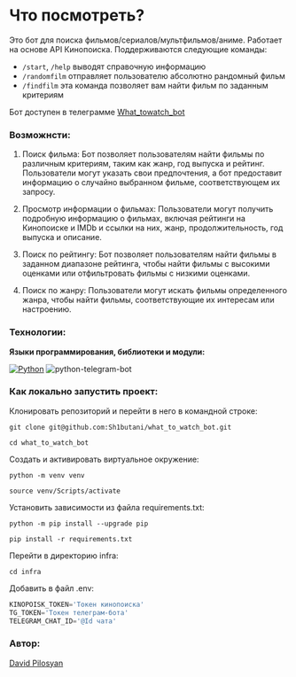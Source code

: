 # Что посмотреть?
Это бот для поиска фильмов/сериалов/мультфильмов/аниме. Работает на основе API Кинопоиска.
Поддерживаются следующие команды:

- `/start`, `/help` выводят справочную информацию
- `/randomfilm` отправляет пользователю абсолютно рандомный фильм
- `/findfilm` эта команда позволяет вам найти фильм по заданным критериям

Бот доступен в телеграмме [What_towatch_bot](https://t.me/What_towatch_bot)

### Возможнсти:
1. Поиск фильма:
Бот позволяет пользователям найти фильмы по различным критериям, таким как жанр, год выпуска и рейтинг. Пользователи могут указать свои предпочтения, а бот предоставит информацию о случайно выбранном фильме, соответствующем их запросу.

2. Просмотр информации о фильмах:
Пользователи могут получить подробную информацию о фильмах, включая рейтинги на Кинопоиске и IMDb и ссылки на них, жанр, продолжительность, год выпуска и описание.

3. Поиск по рейтингу:
Бот позволяет пользователям найти фильмы в заданном диапазоне рейтинга, чтобы найти фильмы с высокими оценками или отфильтровать фильмы с низкими оценками.

4. Поиск по жанру:
Пользователи могут искать фильмы определенного жанра, чтобы найти фильмы, соответствующие их интересам или настроению.

### Технологии:

**Языки программирования, библиотеки и модули:**

[![Python](https://img.shields.io/badge/Python-3.9.10%20-blue?logo=python)](https://www.python.org/)
![python-telegram-bot](https://img.shields.io/badge/python--telegram--bot-13.7-blue)

### Как локально запустить проект:

Клонировать репозиторий и перейти в него в командной строке:

```
git clone git@github.com:Sh1butani/what_to_watch_bot.git
```

```
cd what_to_watch_bot
```

Cоздать и активировать виртуальное окружение:

```
python -m venv venv
```

```
source venv/Scripts/activate
```

Установить зависимости из файла requirements.txt:

```
python -m pip install --upgrade pip
```

```
pip install -r requirements.txt
```

Перейти в директорию infra:

```
cd infra
```

Добавить в файл .env:
```python
KINOPOISK_TOKEN='Токен кинопоиска'
TG_TOKEN='Токен телеграм-бота'
TELEGRAM_CHAT_ID='@Id чата'
```

### Автор:
[David Pilosyan](https://t.me/Shibutani)